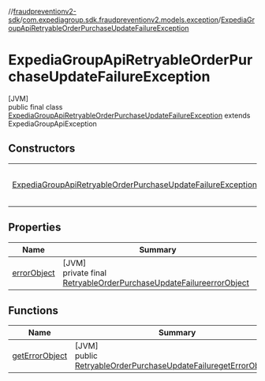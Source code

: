 //[fraudpreventionv2-sdk](../../../index.md)/[com.expediagroup.sdk.fraudpreventionv2.models.exception](../index.md)/[ExpediaGroupApiRetryableOrderPurchaseUpdateFailureException](index.md)

# ExpediaGroupApiRetryableOrderPurchaseUpdateFailureException

[JVM]\
public final class [ExpediaGroupApiRetryableOrderPurchaseUpdateFailureException](index.md) extends ExpediaGroupApiException

## Constructors

| | |
|---|---|
| [ExpediaGroupApiRetryableOrderPurchaseUpdateFailureException](-expedia-group-api-retryable-order-purchase-update-failure-exception.md) | [JVM]<br>public [ExpediaGroupApiRetryableOrderPurchaseUpdateFailureException](index.md)[ExpediaGroupApiRetryableOrderPurchaseUpdateFailureException](-expedia-group-api-retryable-order-purchase-update-failure-exception.md)([Integer](https://docs.oracle.com/javase/8/docs/api/java/lang/Integer.html)code, [RetryableOrderPurchaseUpdateFailure](../../com.expediagroup.sdk.fraudpreventionv2.models/-retryable-order-purchase-update-failure/index.md)errorObject, [String](https://docs.oracle.com/javase/8/docs/api/java/lang/String.html)transactionId) |

## Properties

| Name | Summary |
|---|---|
| [errorObject](index.md#-1064180585%2FProperties%2F-173342751) | [JVM]<br>private final [RetryableOrderPurchaseUpdateFailure](../../com.expediagroup.sdk.fraudpreventionv2.models/-retryable-order-purchase-update-failure/index.md)[errorObject](index.md#-1064180585%2FProperties%2F-173342751) |

## Functions

| Name | Summary |
|---|---|
| [getErrorObject](get-error-object.md) | [JVM]<br>public [RetryableOrderPurchaseUpdateFailure](../../com.expediagroup.sdk.fraudpreventionv2.models/-retryable-order-purchase-update-failure/index.md)[getErrorObject](get-error-object.md)() |
